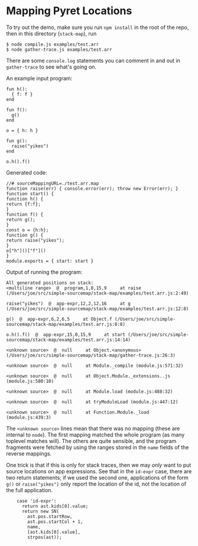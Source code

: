 # Mapping Pyret Locations

To try out the demo, make sure you run `npm install` in the root of the repo,
then in this directory (`stack-map`), run

```
$ node compile.js examples/test.arr
$ node gather-trace.js examples/test.arr
```

There are some `console.log` statements you can comment in and out in
`gather-trace` to see what's going on.

An example input program:

```
fun h():
  { f: f }
end

fun f():
  g()
end

o = { h: h }

fun g():
  raise("yikes")
end

o.h().f()
```

Generated code:

```
//# sourceMappingURL=./test.arr.map
function raise(err) { console.error(err); throw new Error(err); }
function start() {
function h() {
return {f:f};
}
function f() {
return g();
}
const o = {h:h};
function g() {
return raise("yikes");
}
o["h"]()["f"]()
}
module.exports = { start: start }
```

Output of running the program:

```
All generated positions on stack:
<multiline range>  @  program,1,0,15,9     at raise (/Users/joe/src/simple-sourcemap/stack-map/examples/test.arr.js:2:49)

raise("yikes")  @  app-expr,12,2,12,16     at g (/Users/joe/src/simple-sourcemap/stack-map/examples/test.arr.js:12:8)

g()  @  app-expr,6,2,6,5     at Object.f (/Users/joe/src/simple-sourcemap/stack-map/examples/test.arr.js:8:8)

o.h().f()  @  app-expr,15,0,15,9     at start (/Users/joe/src/simple-sourcemap/stack-map/examples/test.arr.js:14:14)

<unknown source>  @  null     at Object.<anonymous> (/Users/joe/src/simple-sourcemap/stack-map/gather-trace.js:26:3)

<unknown source>  @  null     at Module._compile (module.js:571:32)

<unknown source>  @  null     at Object.Module._extensions..js (module.js:580:10)

<unknown source>  @  null     at Module.load (module.js:488:32)

<unknown source>  @  null     at tryModuleLoad (module.js:447:12)

<unknown source>  @  null     at Function.Module._load (module.js:439:3)
```

The `<unknown source>` lines mean that there was no mapping (these are internal
to `node`).  The first mapping matched the whole program (as many toplevel
matches will).  The others are quite sensible, and the program fragments were
fetched by using the ranges stored in the `name` fields of the reverse mappings.

One trick is that if this is only for stack traces, then we may _only_ want to
put source locations on app expressions.  See that in the `id-expr` case, there
are two return statements; if we used the second one, applications of the form
`g()` or `raise("yikes")` only report the location of the id, not the location
of the full application.

```
    case 'id-expr':
      return ast.kids[0].value;
      return new SN(
        ast.pos.startRow,
        ast.pos.startCol + 1,
        name,
        [ast.kids[0].value],
        strpos(ast));
```

